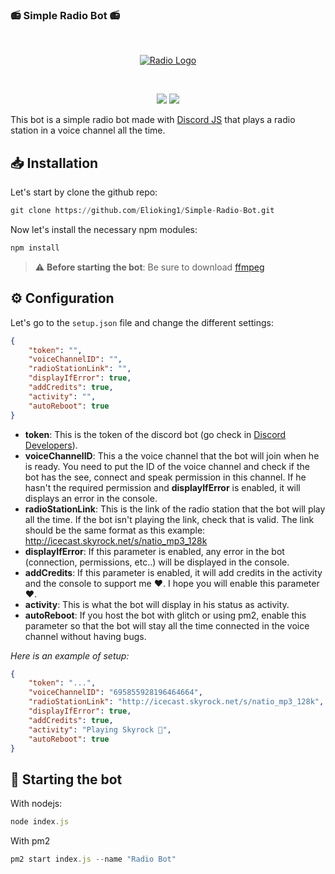 ### 📻 Simple Radio Bot 📻
<div align="center">
  <br/>
  <p>
    <a href="https://discord.gg/JPbv9gHDmp"><img src="https://i.imgur.com/aHtZnti.jpg" alt="Radio Logo" /></a>
  </p>
  <br/>
  <p>
    <a href="https://github.com/Elioking1/Simple-Radio-Bot"><img src="https://badgen.net/github/commits/Elioking1/Simple-Radio-Bot"/></a>
    <a href="https://github.com/Elioking1/Simple-Radio-Bot"><img src="https://badgen.net/github/watchers/Elioking1/Simple-Radio-Bot"></a>
  </p>
</div>

This bot is a simple radio bot made with [Discord JS](https://discord.js.org/) that plays a radio station in a voice channel all the time.

## 📥 Installation
Let's start by clone the github repo:
```py
git clone https://github.com/Elioking1/Simple-Radio-Bot.git
```

Now let's install the necessary npm modules:
```js
npm install
```

> ⚠️ **Before starting the bot**: Be sure to download [ffmpeg](https://fr.wikihow.com/installer-FFmpeg-sur-Windows)

## ⚙️ Configuration
Let's go to the `setup.json` file and change the different settings:

```json
{
    "token": "",
    "voiceChannelID": "",
    "radioStationLink": "",
    "displayIfError": true,
    "addCredits": true,
    "activity": "",
    "autoReboot": true
}
```

* **token**: This is the token of the discord bot (go check in [Discord Developers](https://discord.com/developers/applications)).
* **voiceChannelID**: This a the voice channel that the bot will join when he is ready. You need to put the ID of the voice channel and check if the bot has the see, connect and speak permission in this channel. If he hasn't the required permission and **displayIfError** is enabled, it will displays an error in the console.
* **radioStationLink**: This is the link of the radio station that the bot will play all the time. If the bot isn't playing the link, check that is valid. The link should be the same format as this example: http://icecast.skyrock.net/s/natio_mp3_128k
* **displayIfError**: If this parameter is enabled, any error in the bot (connection, permissions, etc..) will be displayed in the console.
* **addCredits**: If this parameter is enabled, it will add credits in the activity and the console to support me ❤️. I hope you will enable this parameter ❤️.
* **activity**: This is what the bot will display in his status as activity.
* **autoReboot**: If you host the bot with glitch or using pm2, enable this parameter so that the bot will stay all the time connected in the voice channel without having bugs.

*Here is an example of setup:*

```json
{
    "token": "...",
    "voiceChannelID": "695855928196464664",
    "radioStationLink": "http://icecast.skyrock.net/s/natio_mp3_128k",
    "displayIfError": true,
    "addCredits": true,
    "activity": "Playing Skyrock 🎵",
    "autoReboot": true
}
```

## 💚 Starting the bot

With nodejs:
```js
node index.js
```
With pm2
```js
pm2 start index.js --name "Radio Bot"
```